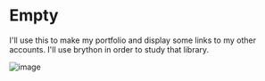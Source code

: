 # Empty

I'll use this to make my portfolio and display some links to my other accounts. I'll use brython in order to study that library.

![image](https://user-images.githubusercontent.com/61850743/149866307-f3115183-47da-4b05-a8e4-05c77c74f91b.png)

